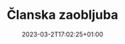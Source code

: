 ---
title: "Članska zaobljuba"
date: 2023-03-2T17:02:25+01:00
description: ""
file: "zaobljuba.pdf"
kind: "document"
---